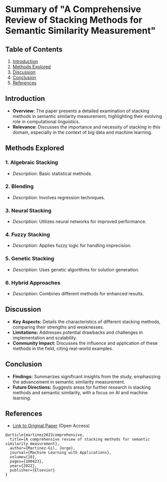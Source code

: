 
# Summary of "A Comprehensive Review of Stacking Methods for Semantic Similarity Measurement"

## Table of Contents
1. [Introduction](#introduction)
2. [Methods Explored](#methods-explored)
3. [Discussion](#discussion)
4. [Conclusion](#conclusion)
5. [References](#references)

## Introduction
- **Overview:** The paper presents a detailed examination of stacking methods in semantic similarity measurement, highlighting their evolving role in computational linguistics.
- **Relevance:** Discusses the importance and necessity of stacking in this domain, especially in the context of big data and machine learning.

## Methods Explored
### 1. Algebraic Stacking
- *Description*: Basic statistical methods.

### 2. Blending
- *Description*: Involves regression techniques.

### 3. Neural Stacking
- *Description*: Utilizes neural networks for improved performance.

### 4. Fuzzy Stacking
- *Description*: Applies fuzzy logic for handling imprecision.

### 5. Genetic Stacking
- *Description*: Uses genetic algorithms for solution generation.

### 6. Hybrid Approaches
- *Description*: Combines different methods for enhanced results.

## Discussion
- **Key Aspects:** Details the characteristics of different stacking methods, comparing their strengths and weaknesses.
- **Limitations:** Addresses potential drawbacks and challenges in implementation and scalability.
- **Community Impact:** Discusses the influence and application of these methods in the field, citing real-world examples.

## Conclusion
- **Findings:** Summarizes significant insights from the study, emphasizing the advancement in semantic similarity measurement.
- **Future Directions:** Suggests areas for further research in stacking methods and semantic similarity, with a focus on AI and machine learning.

## References
- [Link to Original Paper](https://www.sciencedirect.com/science/article/pii/S2666827022000986) (Open Access)

```
@article{martinez2022comprehensive,
  title={A comprehensive review of stacking methods for semantic similarity measurement},
  author={Martinez-Gil, Jorge},
  journal={Machine Learning with Applications},
  volume={10},
  pages={100423},
  year={2022},
  publisher={Elsevier}
}
